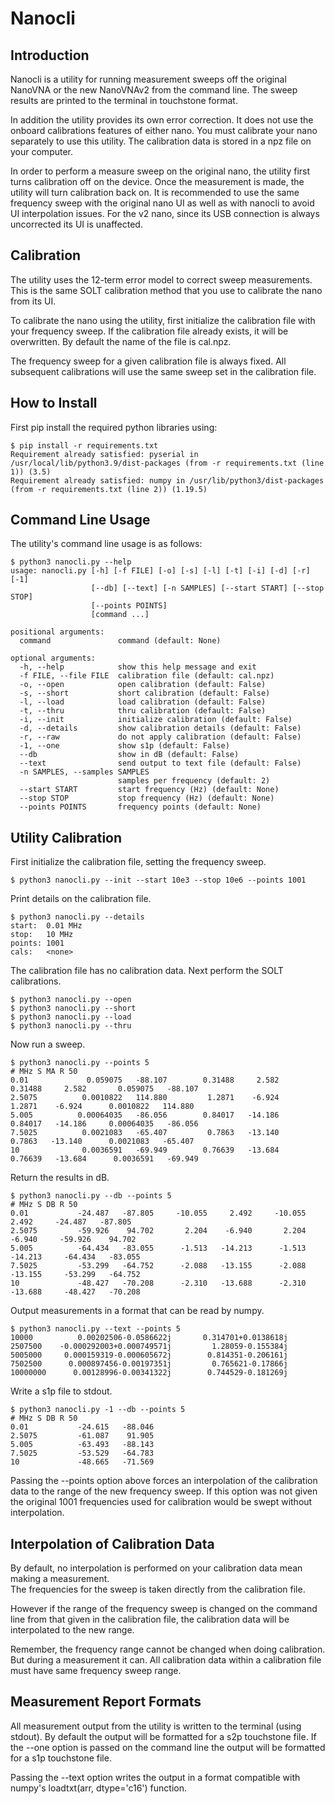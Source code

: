 # Nanocli

## Introduction

Nanocli is a utility for running measurement
sweeps off the original NanoVNA or the new NanoVNAv2
from the command line.
The sweep results are printed to the terminal
in touchstone format.

In addition the utility provides its own error correction.
It does not use the onboard calibrations features
of either nano.
You must calibrate your nano separately to use this utility.
The calibration data is stored in a npz file on your computer.

In order to perform a measure sweep on the original nano, the
utility first turns calibration off on the device.  Once the
measurement is made, the utility will turn calibration back on.
It is recommended to use the same frequency sweep
with the original nano UI as well as with nanocli to
avoid UI interpolation issues.
For the v2 nano, since its USB connection is always uncorrected
its UI is unaffected.

## Calibration

The utility uses the 12-term error model to correct
sweep measurements.  This is the same SOLT
calibration method that you use to calibrate the nano from its UI.

To calibrate the nano using the utility, first initialize the
calibration file with your frequency sweep.
If the calibration
file already exists, it will be overwritten.  By default
the name of the file is cal.npz.

The frequency sweep for a given calibration file is always fixed.  All
subsequent calibrations will use the same sweep set in the calibration
file.

## How to Install

First pip install the required python libraries using:


```
$ pip install -r requirements.txt
Requirement already satisfied: pyserial in /usr/local/lib/python3.9/dist-packages (from -r requirements.txt (line 1)) (3.5)
Requirement already satisfied: numpy in /usr/lib/python3/dist-packages (from -r requirements.txt (line 2)) (1.19.5)
```



## Command Line Usage

The utility's command line usage is as follows:


```
$ python3 nanocli.py --help
usage: nanocli.py [-h] [-f FILE] [-o] [-s] [-l] [-t] [-i] [-d] [-r] [-1]
                  [--db] [--text] [-n SAMPLES] [--start START] [--stop STOP]
                  [--points POINTS]
                  [command ...]

positional arguments:
  command               command (default: None)

optional arguments:
  -h, --help            show this help message and exit
  -f FILE, --file FILE  calibration file (default: cal.npz)
  -o, --open            open calibration (default: False)
  -s, --short           short calibration (default: False)
  -l, --load            load calibration (default: False)
  -t, --thru            thru calibration (default: False)
  -i, --init            initialize calibration (default: False)
  -d, --details         show calibration details (default: False)
  -r, --raw             do not apply calibration (default: False)
  -1, --one             show s1p (default: False)
  --db                  show in dB (default: False)
  --text                send output to text file (default: False)
  -n SAMPLES, --samples SAMPLES
                        samples per frequency (default: 2)
  --start START         start frequency (Hz) (default: None)
  --stop STOP           stop frequency (Hz) (default: None)
  --points POINTS       frequency points (default: None)
```


## Utility Calibration

First initialize the calibration file, setting the 
frequency sweep.


```
$ python3 nanocli.py --init --start 10e3 --stop 10e6 --points 1001
```


Print details on the calibration file.


```
$ python3 nanocli.py --details
start:  0.01 MHz
stop:   10 MHz
points: 1001
cals:   <none>
```


The calibration file has no calibration data.
Next perform the SOLT calibrations.

```
$ python3 nanocli.py --open
$ python3 nanocli.py --short
$ python3 nanocli.py --load
$ python3 nanocli.py --thru
```

Now run a sweep.  


```
$ python3 nanocli.py --points 5
# MHz S MA R 50
0.01             0.059075   -88.107        0.31488     2.582        0.31488     2.582       0.059075   -88.107
2.5075          0.0010822   114.880         1.2871    -6.924         1.2871    -6.924      0.0010822   114.880
5.005          0.00064035   -86.056        0.84017   -14.186        0.84017   -14.186     0.00064035   -86.056
7.5025          0.0021083   -65.407         0.7863   -13.140         0.7863   -13.140      0.0021083   -65.407
10              0.0036591   -69.949        0.76639   -13.684        0.76639   -13.684      0.0036591   -69.949
```


Return the results in dB.


```
$ python3 nanocli.py --db --points 5
# MHz S DB R 50
0.01           -24.487   -87.805     -10.055     2.492     -10.055     2.492     -24.487   -87.805
2.5075         -59.926    94.702       2.204    -6.940       2.204    -6.940     -59.926    94.702
5.005          -64.434   -83.055      -1.513   -14.213      -1.513   -14.213     -64.434   -83.055
7.5025         -53.299   -64.752      -2.088   -13.155      -2.088   -13.155     -53.299   -64.752
10             -48.427   -70.208      -2.310   -13.688      -2.310   -13.688     -48.427   -70.208
```


Output measurements in a format that can be read by numpy.


```
$ python3 nanocli.py --text --points 5
10000          0.00202506-0.0586622j       0.314701+0.0138618j
2507500    -0.000292003+0.000749571j         1.28059-0.155384j
5005000     0.000159319-0.000605672j        0.814351-0.206161j
7502500      0.000897456-0.00197351j         0.765621-0.17866j
10000000      0.00128996-0.00341322j        0.744529-0.181269j
```


Write a s1p file to stdout.


```
$ python3 nanocli.py -1 --db --points 5
# MHz S DB R 50
0.01           -24.615   -88.046
2.5075         -61.087    91.905
5.005          -63.493   -88.143
7.5025         -53.529   -64.783
10             -48.665   -71.569
```


Passing the --points option above
forces an interpolation of the calibration data
to the range of the new frequency sweep.  If this option was not given
the original 1001 frequencies used for calibration would be swept
without interpolation.

## Interpolation of Calibration Data

By default, no interpolation is performed
on your calibration data mean making a measurement.  
The frequencies for the sweep is taken directly from 
the calibration file.  

However if the range of the frequency sweep
is changed on the command line from that given 
in the calibration file,
the calibration data will be interpolated
to the new range.

Remember, the frequency range cannot be changed
when doing calibration.  But during a measurement it can.
All calibration data within a calibration file 
must have same frequency sweep range.

## Measurement Report Formats

All measurement output from the utility is
written to the terminal (using stdout).
By default the output will be formatted
for a s2p touchstone file.  If the --one option
is passed on the command line the output will be
formatted for a s1p touchstone file.

Passing the --text option writes the output
in a format compatible with numpy's loadtxt(arr, dtype='c16')
function.


